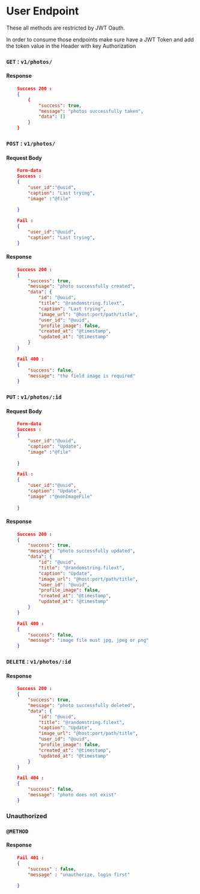 # User Endpoint
These all methods are restricted by JWT Oauth.

In order to consume those endpoints make sure have a JWT Token and add the token value in the Header with key Authorization

### `GET` : ``v1/photos/``
#### Response
```json
    Success 200 :
    {
        {
            "success": true,
            "message": "photos successfully taken",
            "data": []
        }
    }
```


### `POST` : ``v1/photos/`` 
#### Request Body
```json
    Form-data
    Success :
    {
        "user_id":"@uuid",
        "caption": "Last trying",
        "image" :"@file"
        
    }

    Fail : 
    {
        "user_id":"@uuid",
        "caption": "Last trying",
    }
```
#### Response
```json
    Success 200 :
    {
        "success": true,
        "message": "photo successfully created",
        "data": {
            "id": "@uuid",
            "title": "@randomstring.filext",
            "caption": "Last trying",
            "image_url": "@host:port/path/title",
            "user_id": "@uuid",
            "profile_image": false,
            "created_at": "@timestamp",
            "updated_at": "@timestamp"
        }
    }

    Fail 400 :
    {
        "success": false,
        "message": "the field image is required"
    }
```


### `PUT` : ``v1/photos/:id`` 
#### Request Body
```json
    Form-data
    Success :
    {
        "user_id":"@uuid",
        "caption": "Update",
        "image" :"@file"
        
    }

    Fail : 
    {
        "user_id":"@uuid",
        "caption": "Update",
        "image" :"@nonImageFile"
        
    }
```
#### Response
```json
    Success 200 :
    {
        "success": true,
        "message": "photo successfully updated",
        "data": {
            "id": "@uuid",
            "title": "@randomstring.filext",
            "caption": "Update",
            "image_url": "@host:port/path/title",
            "user_id": "@uuid",
            "profile_image": false,
            "created_at": "@timestamp",
            "updated_at": "@timestamp"
        }
    }

    Fail 400 :
    {
        "success": false,
        "message": "image file must jpg, jpeg or png"
    }
```


### `DELETE` : ``v1/photos/:id`` 
#### Response
```json
    Success 200 : 
    {
        "success": true,
        "message": "photo successfully deleted",
        "data": {
            "id": "@uuid",
            "title": "@randomstring.filext",
            "caption": "Update",
            "image_url": "@host:port/path/title",
            "user_id": "@uuid",
            "profile_image": false,
            "created_at": "@timestamp",
            "updated_at": "@timestamp"
        }
    }

    Fail 404 :
    {
        "success": false,
        "message": "photo does not exist"
    }
```
### Unauthorized
### `@METHOD`
#### Response
```json
    Fail 401 :
    {
        "success" : false,
        "message" : "unauthorize, login first"
        
    }
```